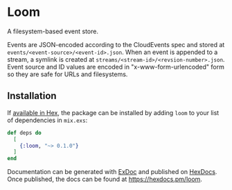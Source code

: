 # Loom

A filesystem-based event store.

Events are JSON-encoded according to the CloudEvents spec and stored at `events/<event-source>/<event-id>.json`.
When an event is appended to a stream, a symlink is created at `streams/<stream-id>/<revsion-number>.json`.
Event source and ID values are encoded in "x-www-form-urlencoded" form so they are safe for URLs and filesystems.

## Installation

If [available in Hex](https://hex.pm/docs/publish), the package can be installed
by adding `loom` to your list of dependencies in `mix.exs`:

```elixir
def deps do
  [
    {:loom, "~> 0.1.0"}
  ]
end
```

Documentation can be generated with [ExDoc](https://github.com/elixir-lang/ex_doc)
and published on [HexDocs](https://hexdocs.pm). Once published, the docs can
be found at <https://hexdocs.pm/loom>.

